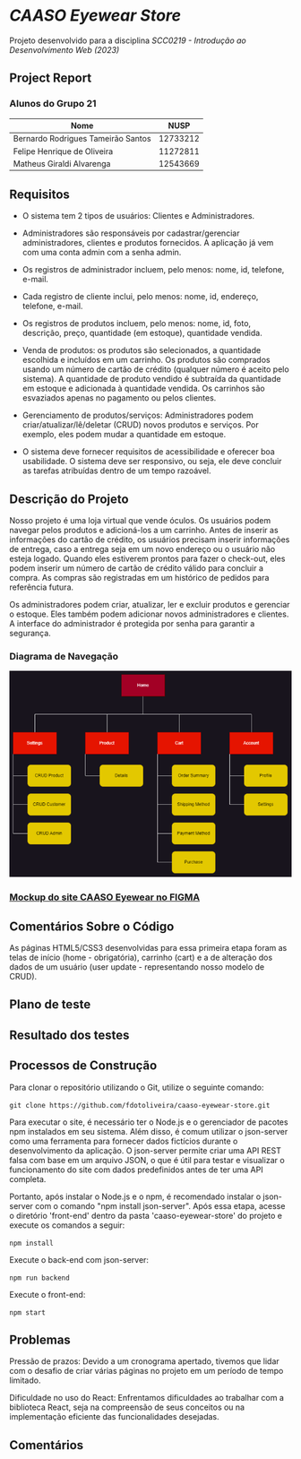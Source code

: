 # _CAASO Eyewear Store_ 
Projeto desenvolvido para a disciplina _SCC0219 - Introdução ao Desenvolvimento Web (2023)_

## Project Report

### Alunos do Grupo 21

| Nome | NUSP |
| ------ | ------ |
| Bernardo Rodrigues Tameirão Santos | 12733212 |
| Felipe Henrique de Oliveira | 11272811 |
| Matheus Giraldi Alvarenga | 12543669 |

## Requisitos
- O sistema tem 2 tipos de usuários: Clientes e Administradores.

- Administradores são responsáveis por cadastrar/gerenciar administradores, clientes e produtos fornecidos. A aplicação já vem com uma conta admin com a senha admin.

- Os registros de administrador incluem, pelo menos: nome, id, telefone, e-mail.

- Cada registro de cliente inclui, pelo menos: nome, id, endereço, telefone, e-mail.

- Os registros de produtos incluem, pelo menos: nome, id, foto, descrição, preço, quantidade (em estoque), quantidade vendida.

- Venda de produtos: os produtos são selecionados, a quantidade escolhida e incluídos em um carrinho. Os produtos são comprados usando um número de cartão de crédito (qualquer número é aceito pelo sistema). A quantidade de produto vendido é subtraída da quantidade em estoque e adicionada à quantidade vendida. Os carrinhos são esvaziados apenas no pagamento ou pelos clientes.

- Gerenciamento de produtos/serviços: Administradores podem criar/atualizar/lê/deletar (CRUD) novos produtos e serviços. Por exemplo, eles podem mudar a quantidade em estoque.

- O sistema deve fornecer requisitos de acessibilidade e oferecer boa usabilidade. O sistema deve ser responsivo, ou seja, ele deve concluir as tarefas atribuídas dentro de um tempo razoável.

## Descrição do Projeto

Nosso projeto é uma loja virtual que vende óculos. Os usuários podem navegar pelos produtos e adicioná-los a um carrinho. Antes de inserir as informações do cartão de crédito, os usuários precisam inserir informações de entrega, caso a entrega seja em um novo endereço ou o usuário não esteja logado. Quando eles estiverem prontos para fazer o check-out, eles podem inserir um número de cartão de crédito válido para concluir a compra. As compras são registradas em um histórico de pedidos para referência futura.

Os administradores podem criar, atualizar, ler e excluir produtos e gerenciar o estoque. Eles também podem adicionar novos administradores e clientes. A interface do administrador é protegida por senha para garantir a segurança.

### Diagrama de Navegação

![Diagrama de Navegação](navigation_diagram.png)


### [Mockup do site CAASO Eyewear no FIGMA](https://www.figma.com/file/8UUIxMVwJ5aWvJciDRd1N9/Trabalho-WEB?type=design&node-id=3%3A2&t=hfZTwQtrPaKur3k5-1)

## Comentários Sobre o Código
As páginas HTML5/CSS3 desenvolvidas para essa primeira etapa foram as telas de início (home - obrigatória), carrinho (cart) e a de alteração dos dados de um usuário (user update - representando nosso modelo de CRUD).

## Plano de teste


## Resultado dos testes

## Processos de Construção
Para clonar o repositório utilizando o Git, utilize o seguinte comando: 

`git clone https://github.com/fdotoliveira/caaso-eyewear-store.git`

Para executar o site, é necessário ter o Node.js e o gerenciador de pacotes npm instalados em seu sistema. Além disso, é comum utilizar o json-server como uma ferramenta para fornecer dados fictícios durante o desenvolvimento da aplicação. O json-server permite criar uma API REST falsa com base em um arquivo JSON, o que é útil para testar e visualizar o funcionamento do site com dados predefinidos antes de ter uma API completa.

Portanto, após instalar o Node.js e o npm, é recomendado instalar o json-server com o comando "npm install json-server". Após essa etapa, acesse o diretório 'front-end' dentro da pasta 'caaso-eyewear-store' do projeto e execute os comandos a seguir:

`npm install`

Execute o back-end com json-server:

`npm run backend`

Execute o front-end:

`npm start`

## Problemas
Pressão de prazos: Devido a um cronograma apertado, tivemos que lidar com o desafio de criar várias páginas no projeto em um período de tempo limitado.

Dificuldade no uso do React: Enfrentamos dificuldades ao trabalhar com a biblioteca React, seja na compreensão de seus conceitos ou na implementação eficiente das funcionalidades desejadas.

## Comentários

